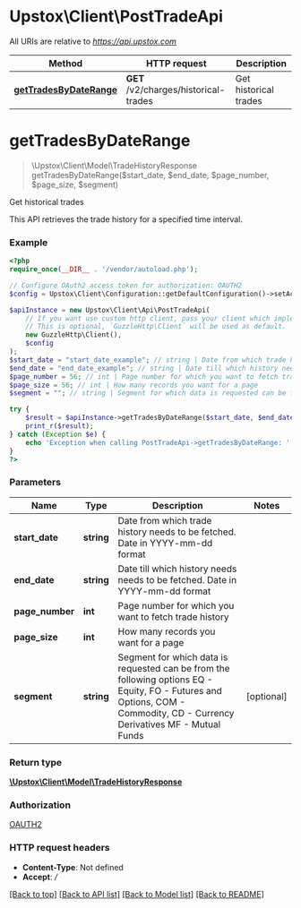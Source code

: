 # Upstox\Client\PostTradeApi

All URIs are relative to *https://api.upstox.com*

Method | HTTP request | Description
------------- | ------------- | -------------
[**getTradesByDateRange**](PostTradeApi.md#gettradesbydaterange) | **GET** /v2/charges/historical-trades | Get historical trades

# **getTradesByDateRange**
> \Upstox\Client\Model\TradeHistoryResponse getTradesByDateRange($start_date, $end_date, $page_number, $page_size, $segment)

Get historical trades

This API retrieves the trade history for a specified time interval.

### Example
```php
<?php
require_once(__DIR__ . '/vendor/autoload.php');

// Configure OAuth2 access token for authorization: OAUTH2
$config = Upstox\Client\Configuration::getDefaultConfiguration()->setAccessToken('YOUR_ACCESS_TOKEN');

$apiInstance = new Upstox\Client\Api\PostTradeApi(
    // If you want use custom http client, pass your client which implements `GuzzleHttp\ClientInterface`.
    // This is optional, `GuzzleHttp\Client` will be used as default.
    new GuzzleHttp\Client(),
    $config
);
$start_date = "start_date_example"; // string | Date from which trade history needs to be fetched. Date in YYYY-mm-dd format
$end_date = "end_date_example"; // string | Date till which history needs needs to be fetched. Date in YYYY-mm-dd format
$page_number = 56; // int | Page number for which you want to fetch trade history
$page_size = 56; // int | How many records you want for a page
$segment = ""; // string | Segment for which data is requested can be from the following options EQ - Equity,   FO - Futures and Options,   COM  - Commodity,   CD - Currency Derivatives MF - Mutual Funds

try {
    $result = $apiInstance->getTradesByDateRange($start_date, $end_date, $page_number, $page_size, $segment);
    print_r($result);
} catch (Exception $e) {
    echo 'Exception when calling PostTradeApi->getTradesByDateRange: ', $e->getMessage(), PHP_EOL;
}
?>
```

### Parameters

Name | Type | Description  | Notes
------------- | ------------- | ------------- | -------------
 **start_date** | **string**| Date from which trade history needs to be fetched. Date in YYYY-mm-dd format |
 **end_date** | **string**| Date till which history needs needs to be fetched. Date in YYYY-mm-dd format |
 **page_number** | **int**| Page number for which you want to fetch trade history |
 **page_size** | **int**| How many records you want for a page |
 **segment** | **string**| Segment for which data is requested can be from the following options EQ - Equity,   FO - Futures and Options,   COM  - Commodity,   CD - Currency Derivatives MF - Mutual Funds | [optional]

### Return type

[**\Upstox\Client\Model\TradeHistoryResponse**](../Model/TradeHistoryResponse.md)

### Authorization

[OAUTH2](../../README.md#OAUTH2)

### HTTP request headers

 - **Content-Type**: Not defined
 - **Accept**: */*

[[Back to top]](#) [[Back to API list]](../../README.md#documentation-for-api-endpoints) [[Back to Model list]](../../README.md#documentation-for-models) [[Back to README]](../../README.md)

